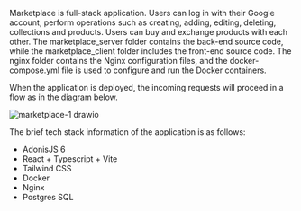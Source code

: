 Marketplace is full-stack application. 
Users can log in with their Google account, perform operations such as creating, adding, editing, deleting, collections and products. Users can buy and exchange products with each other.
The marketplace_server folder contains the back-end source code, while the marketplace_client folder includes the front-end source code. 
The nginx folder contains the Nginx configuration files, and the docker-compose.yml file is used to configure and run the Docker containers.

When the application is deployed, the incoming requests will proceed in a flow as in the diagram below.


![marketplace-1 drawio](https://github.com/user-attachments/assets/8be487da-c911-4782-be1c-6d0814a0629f)

The brief tech stack information of the application is as follows:
- AdonisJS 6
- React + Typescript + Vite
- Tailwind CSS
- Docker
- Nginx
- Postgres SQL


